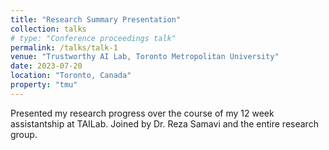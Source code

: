 ```yaml
---
title: "Research Summary Presentation"
collection: talks
# type: "Conference proceedings talk"
permalink: /talks/talk-1
venue: "Trustworthy AI Lab, Toronto Metropolitan University"
date: 2023-07-20
location: "Toronto, Canada"
property: "tmu"
---
```


Presented my research progress over the course of my 12 week assistantship at TAILab. Joined by Dr. Reza Samavi and the entire research group.
